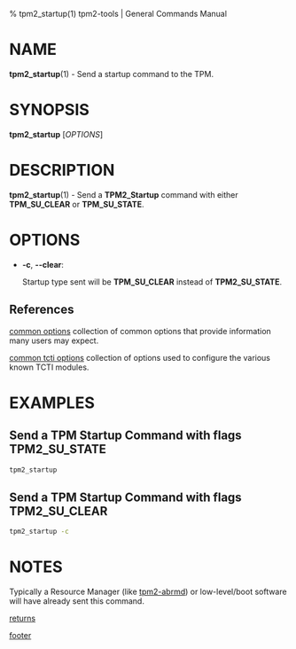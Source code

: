 % tpm2_startup(1) tpm2-tools | General Commands Manual

# NAME

**tpm2_startup**(1) - Send a startup command to the TPM.

# SYNOPSIS

**tpm2_startup** [*OPTIONS*]

# DESCRIPTION

**tpm2_startup**(1) - Send a **TPM2_Startup** command with either
**TPM_SU_CLEAR** or **TPM_SU_STATE**.

# OPTIONS

  * **-c**, **\--clear**:

    Startup type sent will be **TPM_SU_CLEAR** instead of **TPM2_SU_STATE**.

## References

[common options](common/options.md) collection of common options that provide
information many users may expect.

[common tcti options](common/tcti.md) collection of options used to configure
the various known TCTI modules.

# EXAMPLES

## Send a TPM Startup Command with flags TPM2\_SU\_STATE
```bash
tpm2_startup
```

## Send a TPM Startup Command with flags TPM2\_SU\_CLEAR
```bash
tpm2_startup -c
```

# NOTES

Typically a Resource Manager (like [tpm2-abrmd](https://github.com/tpm2-software/tpm2-abrmd))
or low-level/boot software will have already sent this command.

[returns](common/returns.md)

[footer](common/footer.md)
